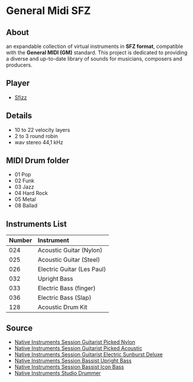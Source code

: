 # General Midi SFZ

## About
an expandable collection of virtual instruments in **SFZ format**, compatible with the **General MIDI (GM)** standard. This project is dedicated to providing a diverse and up-to-date library of sounds for musicians, composers and producers.

## Player
- [Sfizz](https://sfztools.github.io/sfizz/downloads/)

## Details
- 10 to 22 velocity layers
- 2 to 3 round robin
- wav stereo 44,1 kHz

## MIDI Drum folder
- 01 Pop
- 02 Funk
- 03 Jazz
- 04 Hard Rock
- 05 Metal
- 08 Ballad


## Instruments List
|Number|Instrument                |
|:-----|:-------------------------|
|024   |Acoustic Guitar (Nylon)   |
|025   |Acoustic Guitar (Steel)   |
|026   |Electric Guitar (Les Paul)|
|032   |Upright Bass              |
|033   |Electric Bass (finger)    |
|036   |Electric Bass (Slap)      |
|128   |Acoustic Drum Kit         |

## Source
- [Native Instruments Session Guitarist Picked Nylon](https://www.native-instruments.com/en/products/komplete/guitar/session-guitarist-picked-nylon/)
- [Native Instruments Session Guitarist Picked Acoustic](https://www.native-instruments.com/en/products/komplete/guitar/session-guitarist-picked-acoustic/)
- [Native Instruments Session Guitarist Electric Sunburst Deluxe](https://www.native-instruments.com/en/products/komplete/guitar/session-guitarist-electric-sunburst-deluxe/)
- [Native Instruments Session Bassist Upright Bass](https://www.native-instruments.com/en/products/komplete/guitar/session-bassist-upright-bass/)
- [Native Instruments Session Bassist Icon Bass](https://www.native-instruments.com/en/products/komplete/guitar/session-bassist-icon-bass/)
- [Native Instruments Studio Drummer](https://www.native-instruments.com/en/products/komplete/drums/studio-drummer/)
